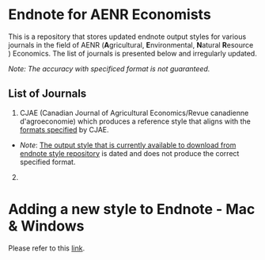 # Endnote for AENR Economists

This is a repository that stores updated endnote output styles for various journals in the field of AENR (**A**gricultural, **E**nvironmental, **N**atural **R**esource ) Economics. The list of journals is presented below and irregularly updated. 

_Note: The accuracy with specificed format is not guaranteed._

## List of Journals

1. CJAE (Canadian Journal of Agricultural Economics/Revue canadienne d'agroeconomie) which produces a reference style that aligns with the [formats specified](https://onlinelibrary.wiley.com/page/journal/17447976/homepage/forauthors.html) by CJAE. 

  - _Note_: [The output style that is currently available to download from endnote style repository](https://endnote.com/downloads/styles/?wpv_aux_current_post_id=12829&wpv_view_count=12764-TCPID12829&wpv_post_search=Canadian+Journal+of+Agricultural+Economics) is dated and does not produce the correct specified format.

2. 

# Adding a new style to Endnote - Mac & Windows

Please refer to this [link](https://support.clarivate.com/Endnote/s/article/EndNote-Install-Additional-Output-Styles?language=en_US).

